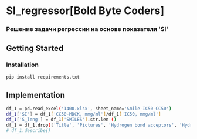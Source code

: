 # SI_regressor[Bold Byte Coders]

### Решение задачи регрессии на основе показателя 'SI'

<!-- GETTING STARTED -->
## Getting Started

### Installation
  ```sh
  pip install requirements.txt
  ```
<!-- Implementation -->
## Implementation
  ```sh
  df_1 = pd.read_excel('1400.xlsx', sheet_name='Smile-IC50-CC50')
  df_1['SI'] = df_1['CC50-MDCK, mmg/ml']/df_1['IC50, mmg/ml']
  df_1['S_leng'] = df_1['SMILES'].str.len ()
  df_1 = df_1.drop(['Title', 'Pictures', 'Hydrogen bond acceptors', 'Hydrogen bond donors', 'Polar SA'], axis=1)
  # df_1.describe()
  ```
